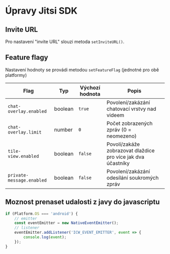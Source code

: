 # Úpravy Jitsi SDK

## Invite URL

Pro nastavení "invite URL" slouzi metoda `setInviteURL()`.

## Feature flagy

 Nastavení hodnoty se provádi metodou `setFeatureFlag` (jednotné pro obě platformy)

| Flag                      | Typ     | Výchozí hodnota | Popis                                                        |
| ------------------------- | ------- | --------------- | ------------------------------------------------------------ |
| `chat-overlay.enabled`    | boolean | `true`          | Povolení/zakázání chatovací vrstvy nad videem                |
| `chat-overlay.limit`      | number  | `0`             | Počet zobrazených zpráv (0 = neomezeno)                      | 
| `tile-view.enabled`       | boolean | `false`         | Povolí/zakáže zobrazovat dlaždice pro více jak dva účastníky |
| `private-message.enabled` | boolean | `false`         | Povolení/zakázání odesílání soukromých zpráv                 |

## Moznost prenaset udalosti z javy do javascriptu

```javascript
if (Platform.OS === 'android') {
    // emitter
    const eventEmitter = new NativeEventEmitter();
    // listener
    eventEmitter.addListener('ICW_EVENT_EMITTER', event => {
        console.log(event);
    });
}
```